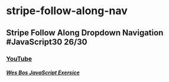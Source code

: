 # stripe-follow-along-nav
## Stripe Follow Along Dropdown Navigation  #JavaScript30 26/30
### [YouTube](https://www.youtube.com/watch?v=GvuWJSXYQDU&list=PLu8EoSxDXHP6CGK4YVJhL_VWetA865GOH&index=27)

##### [Wes Bos JavaScript Exersice](https://javascript30.com/)

